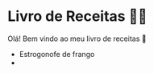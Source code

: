 # Livro de Receitas :man_cook:

Olá! Bem vindo ao meu livro de receitas :wave:

- Estrogonofe de frango
- 
